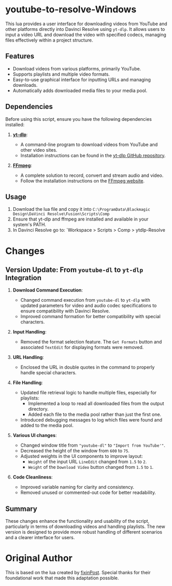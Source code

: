 # youtube-to-resolve-Windows

This lua provides a user interface for downloading videos from YouTube and other platforms directly into Davinci Resolve using `yt-dlp`. It allows users to input a video URL and download the video with specified codecs, managing files effectively within a project structure.

## Features

- Download videos from various platforms, primarily YouTube.
- Supports playlists and multiple video formats.
- Easy-to-use graphical interface for inputting URLs and managing downloads.
- Automatically adds downloaded media files to your media pool.

## Dependencies

Before using this script, ensure you have the following dependencies installed:

1. **[yt-dlp](https://github.com/yt-dlp/yt-dlp)**:
   - A command-line program to download videos from YouTube and other video sites.
   - Installation instructions can be found in the [yt-dlp GitHub repository](https://github.com/yt-dlp/yt-dlp#installation).

2. **[FFmpeg](https://ffmpeg.org/)**:
   - A complete solution to record, convert and stream audio and video.
   - Follow the installation instructions on the [FFmpeg website](https://ffmpeg.org/download.html).

## Usage

1. Download the lua file and copy it into `C:\ProgramData\Blackmagic Design\DaVinci Resolve\Fusion\Scripts\Comp`
2. Ensure that yt-dlp and ffmpeg are installed and available in your system's PATH.
3. In Davinci Resolve go to: `Workspace > Scripts > Comp > ytdlp-Resolve


# Changes

## Version Update: From `youtube-dl` to `yt-dlp` Integration

1. **Download Command Execution**:
   - Changed command execution from `youtube-dl` to `yt-dlp` with updated parameters for video and audio codec specifications to ensure compatibility with Davinci Resolve.
   - Improved command formation for better compatibility with special characters.

2. **Input Handling**:
   - Removed the format selection feature. The `Get Formats` button and associated `TextEdit` for displaying formats were removed.

3. **URL Handling**:
   - Enclosed the URL in double quotes in the command to properly handle special characters.

4. **File Handling**:
   - Updated file retrieval logic to handle multiple files, especially for playlists:
     - Implemented a loop to read all downloaded files from the output directory.
     - Added each file to the media pool rather than just the first one.
   - Introduced debugging messages to log which files were found and added to the media pool.

5. **Various UI changes**:
   - Changed window title from `"youtube-dl"` to `"Import from YouTube'"`.
   - Decreased the height of the window from `600` to `75`.
   - Adjusted weights in the UI components to improve layout:
     - `Weight` of the input URL `LineEdit` changed from `1.5` to `2`.
     - `Weight` of the `Download Video` button changed from `1.5` to `1`.

6. **Code Cleanliness**:
   - Improved variable naming for clarity and consistency.
   - Removed unused or commented-out code for better readability.

## Summary
These changes enhance the functionality and usability of the script, particularly in terms of downloading videos and handling playlists. The new version is designed to provide more robust handling of different scenarios and a clearer interface for users.

# Original Author

This is based on the lua created by [fixinPost](https://github.com/fixinPost). Special thanks for their foundational work that made this adaptation possible.

